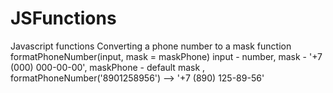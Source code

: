 # JSFunctions
Javascript functions
 Converting a phone number to a mask 
           function formatPhoneNumber(input, mask = maskPhone) 
 input - number,
 mask - '+7 (000) 000-00-00',
 maskPhone - default mask ,
 formatPhoneNumber('8901258956') --> '+7 (890) 125-89-56' 
